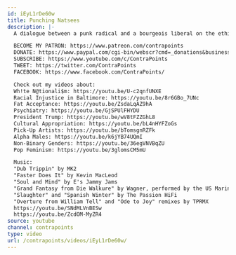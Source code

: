 ```yaml
---
id: iEyL1rDe60w
title: Punching Natsees
description: |-
  A dialogue between a punk radical and a bourgeois liberal on the ethics of punching Natsees.

  BECOME MY PATRON: https://www.patreon.com/contrapoints
  DONATE: https://www.paypal.com/cgi-bin/webscr?cmd=_donations&business=QAXL4AUZAQY7C&lc=US&item_name=ContraPoints&currency_code=USD&bn=PP%2dDonationsBF%3abtn_donateCC_LG%2egif%3aNonHosted
  SUBSCRIBE: https://www.youtube.com/c/ContraPoints
  TWEET: https://twitter.com/ContraPoints
  FACEBOOK: https://www.facebook.com/ContraPoints/

  Check out my videos about:
  Wh!te N@tionali$m: https://youtu.be/U-c2qnfUNXE
  Racial Injustice in Baltimore: https://youtu.be/8r6GBo_7UNc
  Fat Acceptance: https://youtu.be/ZsdaLqAZ9hA
  Psychiatry: https://youtu.be/GjSPUlFHYDU
  President Trump: https://youtu.be/wV8tFZZGhL8
  Cultural Appropriation: https://youtu.be/bL4nHYFZoGs
  Pick-Up Artists: https://youtu.be/bTomsgnRZFk
  Alpha Males: https://youtu.be/k6jYB74UQmI
  Non-Binary Genders: https://youtu.be/36egVNVBqZU
  Pop Feminism: https://youtu.be/3glomsCM5mU

  Music:
  "Dub Trippin" by MK2
  "Faster Does It" by Kevin MacLeod
  "Soul and Mind" by E's Jammy Jams
  "Grand Fantasy from Die Walkure" by Wagner, performed by the US Marine Band
  "Slaughter" and "Spanish Winter" by The Passion HiFi
  "Overture from William Tell" and "Ode to Joy" remixes by TPRMX
  https://youtu.be/SNdMLVnBESw
  https://youtu.be/ZcdOM-MyZR4
source: youtube
channel: contrapoints
type: video
url: /contrapoints/videos/iEyL1rDe60w/
---
```

